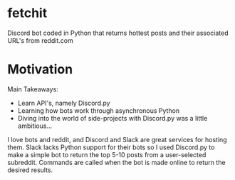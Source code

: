 # fetchit
Discord bot coded in Python that returns hottest posts and their associated URL's from reddit.com

# Motivation

Main Takeaways:
- Learn API's, namely Discord.py
- Learning how bots work through asynchronous Python
- Diving into the world of side-projects with Discord.py was a little ambitious...

I love bots and reddit, and Discord and Slack are great services for hosting them. Slack lacks Python support for their bots so I used Discord.py to make a simple bot to return the top 5-10 posts from a user-selected subreddit. Commands are called when the bot is made online to return the desired results.  
